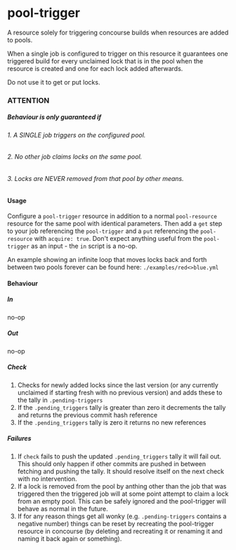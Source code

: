 # pool-trigger
A resource solely for triggering concourse builds when resources are
added to pools.

When a single job is configured to trigger on this resource it
guarantees one triggered build for every unclaimed lock that is in the
pool when the resource is created and one for each lock added
afterwards.

Do not use it to get or put locks.

### ATTENTION
##### Behaviour is only guaranteed if 
###### 1. A SINGLE job triggers on the configured pool.
###### 2. No other job claims locks on the same pool.
###### 3. Locks are NEVER removed from that pool by other means.


#### Usage

Configure a `pool-trigger` resource in addition to a normal `pool-resource` 
resource for the same pool with identical parameters. Then add a `get`
step to your job referencing the `pool-trigger` and a `put` referencing
the `pool-resource` with `acquire: true`. Don't expect anything useful
from the `pool-trigger` as an input - the `in` script is a no-op.

An example showing an infinite loop that moves locks back and forth
between two pools forever can be found here: `./examples/red<>blue.yml`

#### Behaviour

##### In
no-op

##### Out
no-op

##### Check
1. Checks for newly added locks since the last version (or any currently
   unclaimed if starting fresh with no previous version) and adds these
   to the tally in `.pending-triggers`
2. If the `.pending_triggers` tally is greater than zero it decrements
   the tally and returns the previous commit hash reference
3. If the `.pending_triggers` tally is zero it returns no new references

##### Failures
1. If `check` fails to push the updated `.pending_triggers` tally it will 
   fail out. This should only happen if other commits are pushed in 
   between fetching and pushing the tally. It should resolve itself on 
   the next check with no intervention.
2. If a lock is removed from the pool by anthing other than the job that
   was triggered then the triggered job will at some point attempt to
   claim a lock from an empty pool. This can be safely ignored and the
   pool-trigger will behave as normal in the future.
3. If for any reason things get all wonky (e.g. `.pending-triggers`
   contains a negative number) things can be reset by recreating the
   pool-trigger resource in concourse (by deleting and recreating it or
   renaming it and naming it back again or something).
